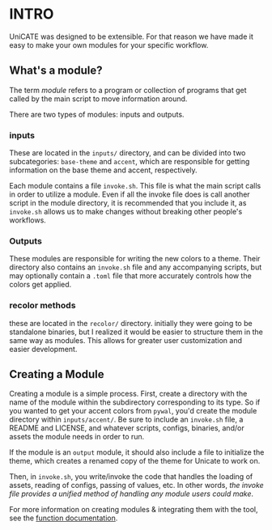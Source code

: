 # INTRO
UniCATE was designed to be extensible. For that reason we have made it easy to make your own modules for your specific workflow.

## What's a module?
The term *module* refers to a program or collection of programs that get called by the main script to move information around.

There are two types of modules: inputs and outputs.

### inputs
These are located in the `inputs/` directory, and can be divided into two subcategories: `base-theme` and `accent`, which are responsible for getting information on the base theme and accent, respectively.

Each module contains a file `invoke.sh`. This file is what the main script calls in order to utilize a module. Even if all the invoke file does is call another script in the module directory, it is recommended that you include it, as `invoke.sh` allows us to make changes without breaking other people's workflows.

### Outputs
These modules are responsible for writing the new colors to a theme. Their directory also contains an `invoke.sh` file and any accompanying scripts, but may optionally contain a `.toml` file that more accurately controls how the colors get applied.

### recolor methods
these are located in the `recolor/` directory. initially they were going to be standalone binaries, but I realized it would be easier to structure them in the same way as modules. This allows for greater user customization and easier development.

## Creating a Module
Creating a module is a simple process. First, create a directory with the name of the module within the subdirectory corresponding to its type. So if you wanted to get your accent colors from `pywal`, you'd create the module directory within `inputs/accent/`. Be sure to include an `invoke.sh` file, a README and LICENSE, and whatever scripts, configs, binaries, and/or assets the module needs in order to run.

If the module is an `output` module, it should also include a file to initialize the theme, which creates a renamed copy of the theme for Unicate to work on.

Then, in `invoke.sh`, you write/invoke the code that handles the loading of assets, reading of configs, passing of values, etc. In other words, *the invoke file provides a unified method of handling any module users could make*.

For more information on creating modules & integrating them with the tool, see the [function documentation](functions.md).

